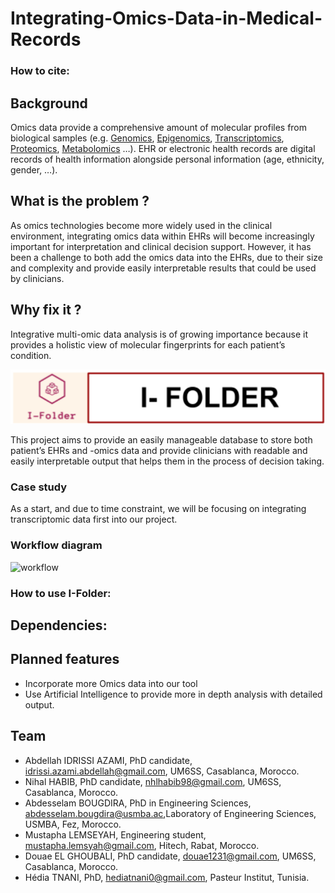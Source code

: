 # Integrating-Omics-Data-in-Medical-Records

### How to cite:

## Background
 Omics data provide a comprehensive amount of molecular profiles from biological samples (e.g. [Genomics](https://www.nature.com/subjects/genomics), [Epigenomics](https://www.nature.com/subjects/epigenomics), [Transcriptomics](https://www.nature.com/subjects/transcriptomics), [Proteomics](https://www.nature.com/subjects/proteomics), [Metabolomics](https://www.nature.com/subjects/metabolomics) …). EHR or electronic health records are digital records of health information alongside personal information (age, ethnicity, gender, …).

 ## What is the problem ? 
As omics technologies become more widely used in the clinical environment, integrating omics data within EHRs will become increasingly important for interpretation and clinical decision support. 
However, it has been a challenge to both add the omics data into the EHRs, due to their size and complexity and provide easily interpretable results that could be used by clinicians.

## Why fix it ?
Integrative multi-omic data analysis is of growing importance because it provides a holistic view of molecular fingerprints for each patient’s condition.


![](https://github.com/STRIDES-Codes/Integrating-Omics-Data-in-Medical-Records/blob/main/images/Screenshot%20from%202021-06-05%2015-31-51.png)

This project aims to provide an easily manageable database to store both patient’s EHRs and -omics data and provide clinicians with readable and easily interpretable output that helps them in the process of decision taking.

### Case study
As a start, and due to time constraint, we will be focusing on integrating transcriptomic data first into our project.

### Workflow diagram
![workflow](https://user-images.githubusercontent.com/52707598/120922022-c835ff80-c6be-11eb-9d12-62bfb9b104b0.png)



### How to use I-Folder:

## Dependencies: 

## Planned features
- Incorporate more Omics data into our tool
- Use Artificial Intelligence to provide more in depth analysis with detailed output.



## Team
* Abdellah IDRISSI AZAMI, PhD candidate, idrissi.azami.abdellah@gmail.com, UM6SS, Casablanca, Morocco.
* Nihal HABIB, PhD candidate, nhlhabib98@gmail.com, UM6SS, Casablanca, Morocco.
* Abdesselam BOUGDIRA, PhD in Engineering Sciences, abdesselam.bougdira@usmba.ac,Laboratory of Engineering Sciences, USMBA, Fez, Morocco.
* Mustapha LEMSEYAH, Engineering student, mustapha.lemsyah@gmail.com, Hitech, Rabat, Morocco.
* Douae EL GHOUBALI, PhD candidate, douae1231@gmail.com, UM6SS, Casablanca, Morocco. 
* Hédia TNANI, PhD, hediatnani0@gmail.com, Pasteur Institut, Tunisia.
